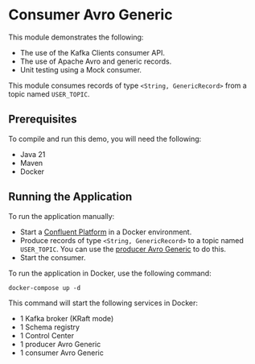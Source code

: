 # Consumer Avro Generic

This module demonstrates the following:

- The use of the Kafka Clients consumer API.
- The use of Apache Avro and generic records.
- Unit testing using a Mock consumer.

This module consumes records of type `<String, GenericRecord>` from a topic named `USER_TOPIC`.

## Prerequisites

To compile and run this demo, you will need the following:

- Java 21
- Maven
- Docker

## Running the Application

To run the application manually:

- Start a [Confluent Platform](https://docs.confluent.io/platform/current/quickstart/ce-docker-quickstart.html#step-1-download-and-start-cp) in a Docker environment.
- Produce records of type `<String, GenericRecord>` to a topic named `USER_TOPIC`. You can use the [producer Avro Generic](../../kafka-producer-quickstarts/kafka-producer-avro-generic) to do this.
- Start the consumer.

To run the application in Docker, use the following command:

```console
docker-compose up -d
```

This command will start the following services in Docker:

- 1 Kafka broker (KRaft mode)
- 1 Schema registry
- 1 Control Center
- 1 producer Avro Generic
- 1 consumer Avro Generic
